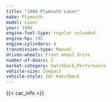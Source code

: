 ```yaml
---
title: "1994 Plymouth Laser"
make: Plymouth
model: Laser
year: 1994
engine-fuel-type: regular unleaded
engine-hp: 195
engine-cylinders: 4
transmission-type: Manual
driven-wheels: Front wheel drive
number-of-doors: 2
market-category: Hatchback,Performance
vehicle-size: Compact
vehicle-style: 2dr Hatchback
---
```


{{< car_info >}}
